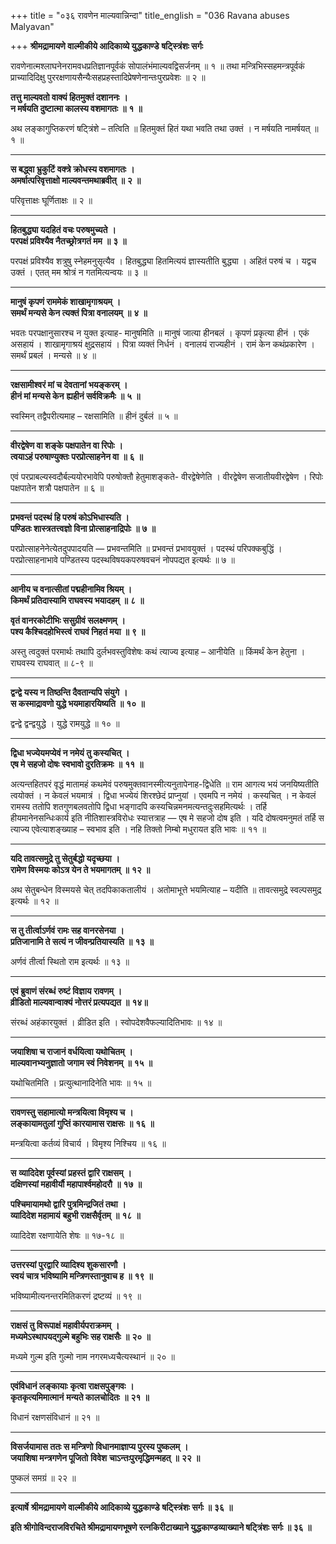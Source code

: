 +++
title = "०३६ रावणेन माल्यवान्निन्दा"
title_english = "036 Ravana abuses Malyavan"

+++
**श्रीमद्रामायणे वाल्मीकीये आदिकाव्ये युद्धकाण्डे** **षट्स्त्रिंशः सर्गः**

रावणेनात्मश्लाघनेनरामवधप्रतिज्ञानपूर्वकं सोपालंभंमाल्यवद्विसर्जनम् ॥ १ ॥ तथा मन्त्रिभिस्सहमन्त्रपूर्वकं प्राच्यादिदिक्षु पुररक्षणायसैन्यैःसहप्रहस्तादिप्रेषणेनान्तःपुरप्रवेशः ॥ २ ॥

**तत्तु माल्यवतो वाक्यं हितमुक्तं दशाननः** **।  
न मर्षयति दुष्टात्मा कालस्य वशमागतः** **॥** **१** **॥**

अथ लङ्कागुप्तिकरणं षट्त्रिंशे – तत्विति ॥ हितमुक्तं हितं यथा भवति तथा उक्तं । न मर्षयति नामर्षयत् ॥ १ ॥

****

**स बद्ध्वा भ्रुकुटिं वक्त्रे क्रोधस्य वशमागतः** **।  
अमर्षात्परिवृत्ताक्षो माल्यवन्तमथाब्रवीत्** **॥** **२** **॥**

परिवृत्ताक्षः घूर्णिताक्षः ॥ २ ॥

****

**हितबुद्ध्या यदहितं वचः परुषमुच्यते** **।  
परपक्षं प्रविश्यैव नैतच्छ्रोत्रगतं मम** **॥** **३** **॥**

परपक्षं प्रविश्यैव शत्रुषु स्नेहमनुसृत्यैव । हितबुद्ध्या हितमित्ययं ज्ञास्यतीति बुद्ध्या । अहितं परुषं च । यद्वच उक्तं । एतत् मम श्रोत्रं न गतमित्यन्वयः ॥ ३ ॥

****

**मानुषं कृपणं राममेकं शाखामृगाश्रयम्** **।  
समर्थं मन्यसे केन त्यक्तं पित्रा वनालयम्** **॥** **४** **॥**

भवतः परपक्षानुसारश्च न युक्त इत्याह- मानुषमिति ॥ मानुषं जात्या हीनबलं । कृपणं प्रकृत्या हीनं । एकं असहायं । शाखामृगाश्रयं क्षुद्रसहायं । पित्रा व्यक्तं निर्धनं । वनालयं राज्यहीनं । रामं केन कथंप्रकारेण । समर्थं प्रबलं । मन्यसे ॥ ४ ॥

****

**रक्षसामीश्वरं मां च देवतानां भयङ्करम्** **।  
हीनं मां मन्यसे केन** **ह्यहीनं सर्वविक्रमैः** **॥** **५** **॥**

स्वस्मिन् तद्वैपरीत्यमाह – रक्षसामिति ॥ हीनं दुर्बलं ॥ ५ ॥

****

**वीरद्वेषेण वा शङ्के पक्षपातेन वा रिपोः** **।  
त्वयाऽहं परुषाण्युक्तः परप्रोत्साहनेन वा** **॥** **६** **॥**

एवं परप्राबल्यस्वदौर्बल्ययोरभावेपि परुषोक्तौ हेतुमाशङ्कते- वीरद्वेषेणेति । वीरद्वेषेण सजातीयवीरद्वेषेण । रिपोः पक्षपातेन शत्रौ पक्षपातेन ॥ ६ ॥

****

**प्रभवन्तं पदस्थं हि परुषं कोऽभिधास्यति** **।  
पण्डितः शास्त्रतत्त्वज्ञो विना प्रोत्साहनाद्रिपोः** **॥** **७** **॥**

परप्रोत्साहनेनेत्येतदुपपादयति — प्रभवन्तमिति ॥ प्रभवन्तं प्रभावयुक्तं । पदस्थं परिपक्कबुद्धिं । परप्रोत्साहनाभावे पण्डितस्य पदस्थविषयकपरुषवचनं नोपपद्यत इत्यर्थः ॥ ७ ॥

****

**आनीय च वनात्सीतां पद्महीनामिव श्रियम्** **।  
किमर्थं प्रतिदास्यामि राघवस्य भयादहम्** **॥** **८** **॥**

**वृतं वानरकोटीभिः ससुग्रीवं सलक्ष्मणम्** **।  
पश्य कैश्चिदहोभिस्त्वं राघवं निहतं मया** **॥** **९** **॥**

अस्तु त्वदुक्तं परमार्थः तथापि दुर्लभवस्तुविशेषः कथं त्याज्य इत्याह – आनीयेति ॥ किंमर्थं केन हेतुना । राघवस्य राघवात् ॥ ८-९ ॥

****

**द्वन्द्वे यस्य न तिष्ठन्ति दैवतान्यपि संयुगे** **।  
स कस्माद्रावणो युद्धे भयमाहारयिष्यति** **॥** **१०** **॥**

द्वन्द्वे द्वन्द्वयुद्धे । युद्धे रामयुद्धे ॥ १० ॥

****

**द्विधा भज्येयमप्येवं न नमेयं तु कस्यचित्** **।  
एष मे सहजो दोषः स्वभावो दुरतिक्रमः** **॥** **११** **॥**

अत्यन्तहितपरं वृद्धं मातामहं कथमेवं परुषमुक्तवानस्मीत्यनुतापेनाह-द्विधेति ॥ राम आगत्य भयं जनयिष्यतीति त्वयोक्तं । न केवलं भयमात्रं । द्विधा भज्येयं शिरश्छेदं प्राप्नुयां । एवमपि न नमेयं । कस्यचित् । न केवलं रामस्य ततोपि शतगुणबलवतोपि द्विधा भङ्गादपि कस्यचिन्नमनमत्यन्तदुःसहमित्यर्थः । तर्हि हीयमानेनसन्धिःकार्य इति नीतिशास्त्रविरोधः स्यात्तत्राह — एष मे सहजो दोष इति । यदि दोषत्वमनुमतं तर्हि स त्याज्य एवेत्याशङ्ख्याह – स्वभाव इति । नहि तिक्तो निम्बो मधुरायत इति भावः ॥ ११ ॥

****

**यदि तावत्समुद्रे तु सेतुर्बद्धो यदृच्छया** **।  
रामेण विस्मयः कोऽत्र येन ते भयमागतम्** **॥** **१२** **॥**

अथ सेतुबन्धेन विस्मयसे चेत् तदपिकाकतालीयं । अतोमाभूत्ते भयमित्याह – यदीति ॥ तावत्समुद्रे स्वल्पसमुद्र इत्यर्थः ॥ १२ ॥

****

**स तु तीर्त्वाऽर्णवं रामः सह वानरसेनया** **।  
प्रतिजानामि ते सत्यं न जीवन्प्रतियास्यति** **॥** **१३** **॥**

अर्णवं तीर्त्वा स्थितो राम इत्यर्थः ॥ १३ ॥

****

**एवं ब्रुवाणं संरब्धं रुष्टं विज्ञाय रावणम्** **।  
व्रीडितो माल्यवान्वाक्यं नोत्तरं प्रत्यपद्यत** **॥** **१४॥**

संरब्धं अहंकारयुक्तं । व्रीडित इति । स्वोपदेशवैफल्यादितिभावः ॥ १४ ॥

****

**जयाशिषा च राजानं वर्धयित्वा यथोचितम्** **।  
माल्यवानभ्यनुज्ञातो जगाम स्वं निवेशनम्** **॥** **१५** **॥**

यथोचितमिति । प्रत्युत्थानादिनेति भावः ॥ १५ ॥

****

**रावणस्तु सहामात्यो मन्त्रयित्वा विमृश्य च** **।  
लङ्कायामतुलां गुप्तिं कारयामास राक्षसः** **॥** **१६** **॥**

मन्त्रयित्वा कर्तव्यं विचार्य । विमृश्य निश्चिय ॥ १६ ॥

****

**स** **व्यादिदेश पूर्वस्यां प्रहस्तं द्वारि राक्षसम्** **।  
दक्षिणस्यां महावीर्यौ महापार्श्वमहोदरौ** **॥** **१७** **॥**

**पश्चिमायामथो द्वारि पुत्रमिन्द्रजितं तथा** **।  
व्यादिदेश महामायं** **बहुभी राक्षसैर्वृतम्** **॥** **१८** **॥**

व्यादिदेश रक्षणायेति शेषः ॥ १७-१८ ॥

****

**उत्तरस्यां पुरद्वारि व्यादिश्य शुकसारणौ** **।  
स्वयं चात्र भविष्यामि मन्त्रिणस्तानुवाच ह** **॥** **१९** **॥**

भविष्यामीत्यनन्तरमितिकरणं द्रष्टव्यं ॥ १९ ॥

****

**राक्षसं तु विरूपाक्षं महावीर्यपराक्रमम्** **।  
मध्यमेऽस्थापयद्गुल्मे बहुभिः सह राक्षसैः** **॥** **२०** **॥**

मध्यमे गुल्म इति गुल्मो नाम नगरमध्यचैत्यस्थानं ॥ २० ॥

****

**एवंविधानं लङ्कायाः** **कृत्वा राक्षसपुङ्गवः** **।  
कृतकृत्यमिमात्मानं** **मन्यते कालचोदितः** **॥** **२१** **॥**

विधानं रक्षणसंविधानं ॥ २१ ॥

****

**विसर्जयामास ततः स मन्त्रिणो** **विधानमाज्ञाप्य पुरस्य पुष्कलम्** **।  
जयाशिषा मन्त्रगणेन पूजितो** **विवेश** **चाऽन्तःपुरमृद्धिमन्महत्** **॥** **२२** **॥**

पुष्कलं समग्रं ॥ २२ ॥

****

**इत्यार्षे** **श्रीमद्रामायणे वाल्मीकीये आदिकाव्ये युद्धकाण्डे** **षट्स्त्रिंशः सर्गः ॥** **३६** **॥**

**इति श्रीगोविन्दराजविरचिते श्रीमद्रामायणभूषणे रत्नकिरीटाख्याने युद्धकाण्डव्याख्याने षट्त्रिंशः सर्गः ॥ ३६ ॥**
